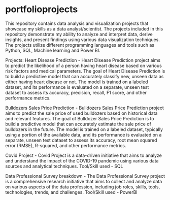# portfolioprojects

This repository contains data analysis and visualization projects that showcase my skills as a data analyst/scientist. The projects included in this repository demonstrate my ability to analyze and interpret data, derive insights, and present findings using various data visualization techniques. The projects utilize different programming languages and tools such as Python, SQL, Machine learning and Power BI.

Projects:
Heart Disease Prediction -
Heart Disease Prediction project aims to predict the likelihood of a person having heart disease based on various risk factors and medical parameters. 
The goal of Heart Disease Prediction is to build a predictive model that can accurately classify new, unseen data as either having heart disease or not. The model is trained on a labeled dataset, and its performance is evaluated on a separate, unseen test dataset to assess its accuracy, precision, recall, F1 score, and other performance metrics.

Bulldozers Sales Price Prediction - 
Bulldozers Sales Price Prediction project aims to predict the sale price of used bulldozers based on historical data and relevant features. The goal of Bulldozer Sales Price Prediction is to build a predictive model that can accurately estimate the sale price of bulldozers in the future. The model is trained on a labeled dataset, typically using a portion of the available data, and its performance is evaluated on a separate, unseen test dataset to assess its accuracy, root mean squared error (RMSE), R-squared, and other performance metrics.

Covid Project - 
Covid Project is a data-driven initiative that aims to analyze and understand the impact of the COVID-19 pandemic using various data sources and analytical techniques.
Tool/Skill used - SQL

Data Professional Survey breakdown -
The Data Professional Survey project is a comprehensive research initiative that aims to collect and analyze data on various aspects of the data profession, including job roles, skills, tools, technologies, trends, and challenges. 
Tool/Skill used - PowerBI
